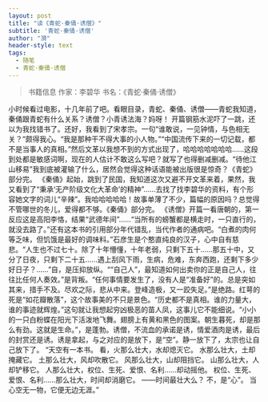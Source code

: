 ```yaml
---
layout: post
title: "读《青蛇·秦俑·诱僧》"
subtitle: '青蛇·秦俑·诱僧'
author: "漪"
header-style: text
tags:
  - 随笔
  - 青蛇·秦俑·诱僧
---
```


> 书籍信息  作家：李碧华  书名：《青蛇·秦俑·诱僧》

小时候看过电影，十几年前了吧。看眼目录，青蛇、秦俑、诱僧——青蛇我知道，秦俑跟青蛇有什么关系？诱僧？小青诱法海？妈呀！
开篇钢筋水泥吓了一跳，还以为我找错书了。还好，我看到了宋孝宗。一句“谁敢说，一见钟情，与色相无关？”颇得我心。“我是那种干不得大事的小人物。”“中国流传下来的一切记载，都不是当事人的真相。”然后文革以我想不到的方式出现了，哈哈哈哈哈哈哈……这段到处都是敏感词啊，现在的人估计不敢这么写吧？就写了也得删减删减。“待他江山移易”我到底被灌输了什么，居然会觉得这种话语能被出版很是惊奇？《青蛇》部分完。
《秦俑》起始，跳到了民国，我知道这次又避不开文革来着，果然，我又看到了“秉承‘无产阶级文化大革命’的精神”……去找了找李碧华的资料，有个形容她文字的词儿“辛辣”。我哈哈哈哈哈！故事单薄了不少，篇幅的原因吗？总觉得不管哪世的冬儿，爱得都不够。《秦俑》部分完。
《诱僧》开篇一看唐朝的，第一反应这是高阳李恪，结果“武德年间”……“当所有的螃蟹都是横走时，一只直行的，就没去路了。”还有这本书的引用部分年代错乱，当代作者的通病吧。“白煮的肉何等乏味，但饥饿是最好的调味料。”石彦生是个憨直纯良的汉子，心中自有慈悲。“人生也不过七十。除了十年懵懂，十年老弱，只剩下五十……那五十中，又分了日夜，只剩下二十五……遇上刮风下雨，生病，危难，东奔西跑，还剩下多少好日子？……”自，是压抑放纵。““自己人”，最知道如何出卖你的正是自己人，往往比任何人奏效。”是背叛。“任何事情要发生了，没有人是“准备好”的。总是突如其来，措手不及。尽欢之际，悲从中来。登峰造极，又一跤失足。”是绝路。红萼的死是“如花瓣散落”，这个故事美的不只是景色。“历史都不是真相。谁的力量大，谁的事迹就辉煌。”这句就让我想起穷凶极恶的苗人凤，这事儿它不能细说。“小小的一只白粉蝶在阳光下活泼地飞舞。翅膀上有黄和黑色的图案。朝生暮死，却是那么有劲。这就是生命。”，是蓬勃。诱僧，不流血的承诺是诱，情爱酒肉是诱，最后的封赏还是诱。诱是拿起，与之对应的是放下，是“空”。静一放下了，太宗也让自己放下了。
“天空有一本书。
看，火那么壮大，水却熄灭它。
水那么壮大，土却掩藏它。
土那么壮大，风却吹散它。
风那么壮大，山却阻挡它。
山那么壮大，人却铲移它。
人那么壮大，权位、生死、爱恨、名利……却动摇他。
权位、生死、爱恨、名利……那么壮大，时间却消磨它。
——时间最壮大么？
不，是“心”。
当心空无一物，它便无边无涯。”
